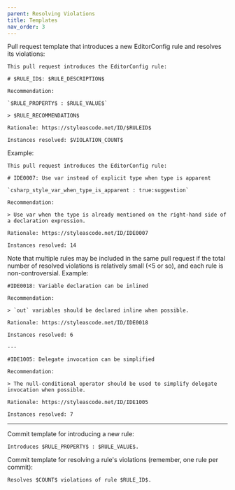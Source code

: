 ```yaml
---
parent: Resolving Violations
title: Templates
nav_order: 3
---
```


Pull request template that introduces a new EditorConfig rule and resolves its violations:

```
This pull request introduces the EditorConfig rule:

# $RULE_ID$: $RULE_DESCRIPTION$

Recommendation:

`$RULE_PROPERTY$ : $RULE_VALUE$`

> $RULE_RECOMMENDATION$

Rationale: https://styleascode.net/ID/$RULEID$

Instances resolved: $VIOLATION_COUNT$
```

Example:

```
This pull request introduces the EditorConfig rule:

# IDE0007: Use var instead of explicit type when type is apparent

`csharp_style_var_when_type_is_apparent : true:suggestion`

Recommendation:

> Use var when the type is already mentioned on the right-hand side of a declaration expression.

Rationale: https://styleascode.net/ID/IDE0007

Instances resolved: 14
```

Note that multiple rules may be included in the same pull request if the total number of resolved violations is relatively small (<5 or so), and each rule is non-controversial. Example:

```
#IDE0018: Variable declaration can be inlined

Recommendation:

> `out` variables should be declared inline when possible.

Rationale: https://styleascode.net/ID/IDE0018

Instances resolved: 6

---

#IDE1005: Delegate invocation can be simplified

Recommendation:

> The null-conditional operator should be used to simplify delegate invocation when possible.

Rationale: https://styleascode.net/ID/IDE1005

Instances resolved: 7
```

---

Commit template for introducing a new rule:

```
Introduces $RULE_PROPERTY$ : $RULE_VALUE$.
```

Commit template for resolving a rule's violations (remember, one rule per commit):

```
Resolves $COUNT$ violations of rule $RULE_ID$.
```